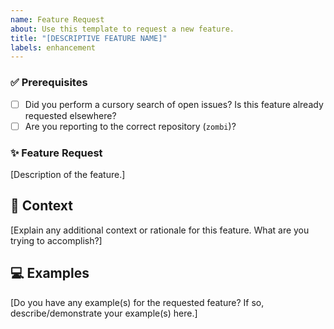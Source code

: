 ```yaml
---
name: Feature Request
about: Use this template to request a new feature.
title: "[DESCRIPTIVE FEATURE NAME]"
labels: enhancement
---
```


### ✅ Prerequisites

- [ ] Did you perform a cursory search of open issues? Is this feature already requested elsewhere?
- [ ] Are you reporting to the correct repository (`zombi`)?

### ✨ Feature Request

[Description of the feature.]

## 🧩 Context

[Explain any additional context or rationale for this feature. What are you trying to accomplish?]

## 💻 Examples

[Do you have any example(s) for the requested feature? If so, describe/demonstrate your example(s) here.]
